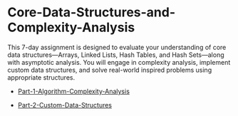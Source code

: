 # Core-Data-Structures-and-Complexity-Analysis

This 7-day assignment is designed to evaluate your understanding of core data structures—Arrays, Linked Lists, Hash Tables, and Hash Sets—along with asymptotic analysis. You will engage in complexity analysis, implement custom data structures, and solve real-world inspired problems using appropriate structures.

- [Part-1-Algorithm-Complexity-Analysis](Part-1-Algorithm-Complexity-Analysis/README.MD)

- [Part-2-Custom-Data-Structures](Part-2-Custom-Data-Structures/docs/Time-Aware-Linked-List.MD)
